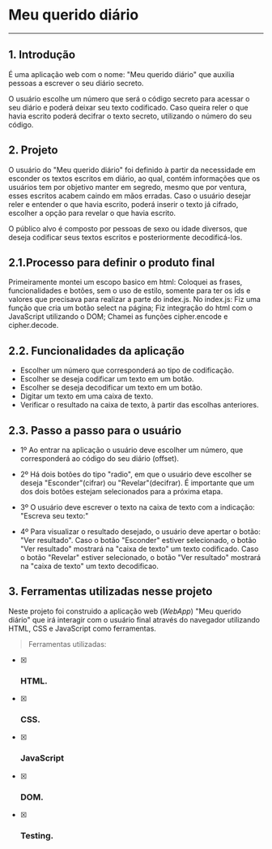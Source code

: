 # Meu querido diário

***

## 1. Introdução

É uma aplicação web com o nome: "Meu querido diário" que auxilia pessoas a 
escrever o seu diário secreto.

O usuário escolhe um número que será o código secreto para acessar o seu diário
e poderá deixar seu texto codificado. Caso queira reler o que havia escrito 
poderá decifrar o texto secreto, utilizando o número do seu código.


## 2. Projeto

O usuário do "Meu querido diário" foi definido à partir da necessidade em esconder os textos escritos 
em diário, ao qual, contém informações que os usuários tem por objetivo manter
em segredo, mesmo que por ventura, esses escritos acabem caindo em mãos 
erradas. Caso o usuário desejar reler e entender o que havia escrito, poderá 
inserir o texto já cifrado, escolher a opção para revelar o que havia escrito.

O público alvo é composto por pessoas de sexo ou idade diversos, que deseja
codificar seus textos escritos e posteriormente decodificá-los.

  ## 2.1.Processo para definir o produto final
  
  Primeiramente montei um escopo basico em html:
  Coloquei as frases, funcionalidades e botões, sem o uso de estilo, somente
  para ter os ids e valores que precisava para realizar a parte do index.js.
  No index.js:
  Fiz uma função que cria um botão select na página; 
  Fiz integração do html com o JavaScript utilizando o DOM;
  Chamei as funções cipher.encode e cipher.decode.
  
  
  

  ## 2.2. Funcionalidades da aplicação

  * Escolher um número que corresponderá ao tipo de codificação.
  * Escolher se deseja codificar um texto em um botão.
  * Escolher se deseja decodificar um texto em um botão.
  * Digitar um texto em uma caixa de texto.
  * Verificar o resultado na caixa de texto, à partir das escolhas anteriores.
  
  
   ## 2.3. Passo a passo para o usuário
  
  * 1º Ao entrar na aplicação o usuário deve escolher um número, que corresponderá
    ao código do seu diário (offset).
    
  * 2º Há dois botões do tipo "radio", em que o usuário deve escolher se deseja 
    "Esconder"(cifrar) ou "Revelar"(decifrar).
    É importante que um dos dois botões estejam selecionados para a próxima etapa.
    
  * 3º O usuário deve escrever o texto na caixa de texto com a indicação: "Escreva
    seu texto:"
    
  * 4º Para visualizar o resultado desejado, o usuário deve apertar o botão: "Ver 
    resultado".
    Caso o botão "Esconder" estiver selecionado, o botão "Ver resultado" mostrará
    na "caixa de texto" um texto codificado.
    Caso o botão "Revelar" estiver selecionado, o botão "Ver resultado" mostrará 
    na "caixa de texto" um texto decodificao.
     
     
## 3. Ferramentas utilizadas nesse projeto

Neste projeto foi construido a aplicação web (_WebApp_) "Meu querido diário"
que irá interagir com o usuário final através do navegador utilizando HTML, CSS e
JavaScript como ferramentas.
> Ferramentas utilizadas:
* [x] ### HTML.
* [x] ### CSS.
* [x] ### JavaScript
* [x] ### DOM.
* [x] ### Testing.
